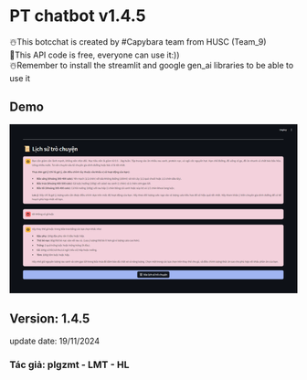 
# PT chatbot v1.4.5

☃️This botcchat is created by #Capybara team from HUSC  (Team_9)  
🎄This API code is free, everyone can use it:))  
☃️Remember to install the streamlit and google gen_ai libraries to be able to use it

## Demo
![alt text](Demo.png)

## Version: 1.4.5
update date: 19/11/2024
### Tác giả: plgzmt - LMT - HL